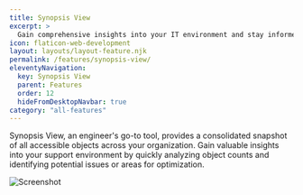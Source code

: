 ```yaml
---
title: Synopsis View
excerpt: >
  Gain comprehensive insights into your IT environment and stay informed with real-time updates.
icon: flaticon-web-development
layout: layouts/layout-feature.njk
permalink: /features/synopsis-view/
eleventyNavigation:
  key: Synopsis View
  parent: Features
  order: 12
  hideFromDesktopNavbar: true
category: "all-features"
---
```


Synopsis View, an engineer's go-to tool, provides a consolidated snapshot of all accessible objects across your organization. Gain valuable insights into your support environment by quickly analyzing object counts and identifying potential issues or areas for optimization.

<img class="img-fluid" src="/assets/migrated/synopsis.png" alt="Screenshot">
